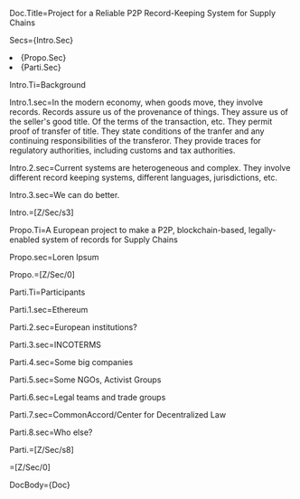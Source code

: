Doc.Title=Project for a Reliable P2P Record-Keeping System for Supply Chains

Secs={Intro.Sec}<li>{Propo.Sec}<li>{Parti.Sec}

Intro.Ti=Background

Intro.1.sec=In the modern economy, when goods move, they involve records.  Records assure us of the provenance of things.  They assure us of the seller's good title.  Of the terms of the transaction, etc. They permit proof of transfer of title.  They state conditions of the tranfer and any continuing responsibilities of the transferor.  They provide traces for regulatory authorities, including customs and tax authorities.

Intro.2.sec=Current systems are heterogeneous and complex.  They involve different record keeping systems, different languages, jurisdictions, etc. 

Intro.3.sec=We can do better.

Intro.=[Z/Sec/s3]

Propo.Ti=A European project to make a P2P, blockchain-based, legally-enabled system of records for Supply Chains

Propo.sec=Loren Ipsum

Propo.=[Z/Sec/0]

Parti.Ti=Participants

Parti.1.sec=Ethereum

Parti.2.sec=European institutions?

Parti.3.sec=INCOTERMS

Parti.4.sec=Some big companies

Parti.5.sec=Some NGOs, Activist Groups

Parti.6.sec=Legal teams and trade groups

Parti.7.sec=CommonAccord/Center for Decentralized Law

Parti.8.sec=Who else?

Parti.=[Z/Sec/s8]

=[Z/Sec/0]

DocBody={Doc}